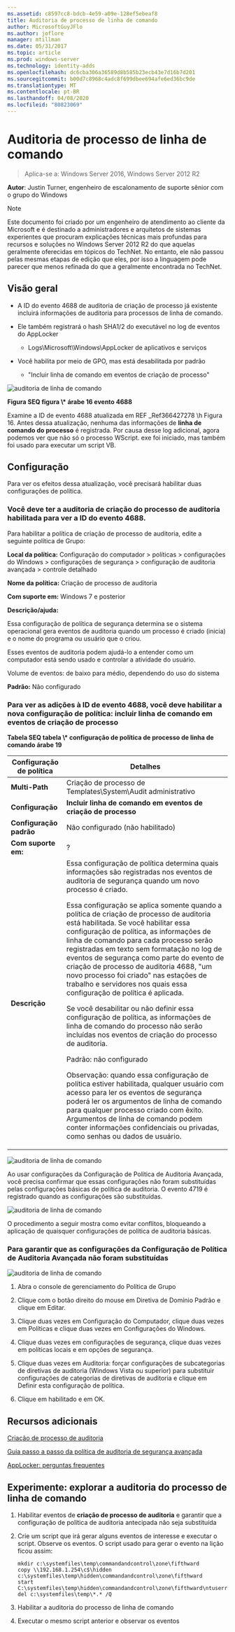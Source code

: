 ```yaml
---
ms.assetid: c8597cc8-bdcb-4e59-a09e-128ef5ebeaf8
title: Auditoria de processo de linha de comando
author: MicrosoftGuyJFlo
ms.author: joflore
manager: mtillman
ms.date: 05/31/2017
ms.topic: article
ms.prod: windows-server
ms.technology: identity-adds
ms.openlocfilehash: dc6cba306a36589d8b585b23ecb43e7d16b7d201
ms.sourcegitcommit: b00d7c8968c4adc8f699dbee694afe6ed36bc9de
ms.translationtype: MT
ms.contentlocale: pt-BR
ms.lasthandoff: 04/08/2020
ms.locfileid: "80823069"
---
```

# <a name="command-line-process-auditing"></a>Auditoria de processo de linha de comando

>Aplica-se a: Windows Server 2016, Windows Server 2012 R2

**Autor**: Justin Turner, engenheiro de escalonamento de suporte sênior com o grupo do Windows  
  
> [!NOTE]  
> Este documento foi criado por um engenheiro de atendimento ao cliente da Microsoft e é destinado a administradores e arquitetos de sistemas experientes que procuram explicações técnicas mais profundas para recursos e soluções no Windows Server 2012 R2 do que aquelas geralmente oferecidas em tópicos do TechNet. No entanto, ele não passou pelas mesmas etapas de edição que eles, por isso a linguagem pode parecer que menos refinada do que a geralmente encontrada no TechNet.  
  
## <a name="overview"></a>Visão geral  
  
-   A ID do evento 4688 de auditoria de criação de processo já existente incluirá informações de auditoria para processos de linha de comando.  
  
-   Ele também registrará o hash SHA1/2 do executável no log de eventos do AppLocker  
  
    -   Logs\Microsoft\Windows\AppLocker de aplicativos e serviços  
  
-   Você habilita por meio de GPO, mas está desabilitada por padrão  
  
    -   "Incluir linha de comando em eventos de criação de processo"  
  
![auditoria de linha de comando](media/Command-line-process-auditing/GTR_ADDS_Event4688.gif)  
  
**Figura SEQ figura \\\* árabe 16 evento 4688**  
  
Examine a ID de evento 4688 atualizada em REF _Ref366427278 \h Figura 16.  Antes dessa atualização, nenhuma das informações de **linha de comando do processo** é registrada.  Por causa desse log adicional, agora podemos ver que não só o processo WScript. exe foi iniciado, mas também foi usado para executar um script VB.  
  
## <a name="configuration"></a>Configuração  
Para ver os efeitos dessa atualização, você precisará habilitar duas configurações de política.  
  
### <a name="you-must-have-audit-process-creation-auditing-enabled-to-see-event-id-4688"></a>Você deve ter a auditoria de criação do processo de auditoria habilitada para ver a ID do evento 4688.  
Para habilitar a política de criação de processo de auditoria, edite a seguinte política de Grupo:  
  
**Local da política:** Configuração do computador > políticas > configurações do Windows > configurações de segurança > configuração de auditoria avançada > controle detalhado  
  
**Nome da política:** Criação de processo de auditoria  
  
**Com suporte em:** Windows 7 e posterior  
  
**Descrição/ajuda:**  
  
Essa configuração de política de segurança determina se o sistema operacional gera eventos de auditoria quando um processo é criado (inicia) e o nome do programa ou usuário que o criou.  
  
Esses eventos de auditoria podem ajudá-lo a entender como um computador está sendo usado e controlar a atividade do usuário.  
  
Volume de eventos: de baixo para médio, dependendo do uso do sistema  
  
**Padrão:** Não configurado  
  
### <a name="in-order-to-see-the-additions-to-event-id-4688-you-must-enable-the-new-policy-setting-include-command-line-in-process-creation-events"></a>Para ver as adições à ID de evento 4688, você deve habilitar a nova configuração de política: incluir linha de comando em eventos de criação de processo  
**Tabela SEQ tabela \\\* configuração de política de processo de linha de comando árabe 19**  
  
|Configuração de política|Detalhes|  
|------------------------|-----------|  
|**Multi-Path**|Criação de processo de Templates\System\Audit administrativo|  
|**Configuração**|**Incluir linha de comando em eventos de criação de processo**|  
|**Configuração padrão**|Não configurado (não habilitado)|  
|**Com suporte em:**|?|  
|**Descrição**|Essa configuração de política determina quais informações são registradas nos eventos de auditoria de segurança quando um novo processo é criado.<p>Essa configuração se aplica somente quando a política de criação de processo de auditoria está habilitada. Se você habilitar essa configuração de política, as informações de linha de comando para cada processo serão registradas em texto sem formatação no log de eventos de segurança como parte do evento de criação de processo de auditoria 4688, "um novo processo foi criado" nas estações de trabalho e servidores nos quais essa configuração de política é aplicada.<p>Se você desabilitar ou não definir essa configuração de política, as informações de linha de comando do processo não serão incluídas nos eventos de criação do processo de auditoria.<p>Padrão: não configurado<p>Observação: quando essa configuração de política estiver habilitada, qualquer usuário com acesso para ler os eventos de segurança poderá ler os argumentos de linha de comando para qualquer processo criado com êxito. Argumentos de linha de comando podem conter informações confidenciais ou privadas, como senhas ou dados de usuário.|  
  
![auditoria de linha de comando](media/Command-line-process-auditing/GTR_ADDS_IncludeCLISetting.gif)  
  
Ao usar configurações da Configuração de Política de Auditoria Avançada, você precisa confirmar que essas configurações não foram substituídas pelas configurações básicas de política de auditoria.  O evento 4719 é registrado quando as configurações são substituídas.  
  
![auditoria de linha de comando](media/Command-line-process-auditing/GTR_ADDS_Event4719.gif)  
  
O procedimento a seguir mostra como evitar conflitos, bloqueando a aplicação de quaisquer configurações de política de auditoria básicas.  
  
### <a name="to-ensure-that-advanced-audit-policy-configuration-settings-are-not-overwritten"></a>Para garantir que as configurações da Configuração de Política de Auditoria Avançada não foram substituídas  
![auditoria de linha de comando](media/Command-line-process-auditing/GTR_ADDS_AdvAuditPolicy.gif)  
  
1.  Abra o console de gerenciamento do Política de Grupo  
  
2.  Clique com o botão direito do mouse em Diretiva de Domínio Padrão e clique em Editar.  
  
3.  Clique duas vezes em Configuração do Computador, clique duas vezes em Políticas e clique duas vezes em Configurações do Windows.  
  
4.  Clique duas vezes em configurações de segurança, clique duas vezes em políticas locais e em opções de segurança.  
  
5.  Clique duas vezes em Auditoria: forçar configurações de subcategorias de diretivas de auditoria (Windows Vista ou superior) para substituir configurações de categorias de diretivas de auditoria e clique em Definir esta configuração de política.  
  
6.  Clique em habilitado e em OK.  
  
## <a name="additional-resources"></a>Recursos adicionais  
[Criação de processo de auditoria](https://technet.microsoft.com/library/dd941613(v=WS.10).aspx)  
  
[Guia passo a passo da política de auditoria de segurança avançada](https://technet.microsoft.com/library/dd408940(v=WS.10).aspx)  
  
[AppLocker: perguntas frequentes](https://technet.microsoft.com/library/ee619725(v=ws.10).aspx)  
  
## <a name="try-this-explore-command-line-process-auditing"></a>Experimente: explorar a auditoria do processo de linha de comando  
  
1.  Habilitar eventos de **criação de processo de auditoria** e garantir que a configuração de política de auditoria antecipada não seja substituída  
  
2.  Crie um script que irá gerar alguns eventos de interesse e executar o script.  Observe os eventos.  O script usado para gerar o evento na lição ficou assim:  
  
    ```  
    mkdir c:\systemfiles\temp\commandandcontrol\zone\fifthward  
    copy \\192.168.1.254\c$\hidden c:\systemfiles\temp\hidden\commandandcontrol\zone\fifthward  
    start C:\systemfiles\temp\hidden\commandandcontrol\zone\fifthward\ntuserrights.vbs  
    del c:\systemfiles\temp\*.* /Q  
    ```  
  
3.  Habilitar a auditoria do processo de linha de comando  
  
4.  Executar o mesmo script anterior e observar os eventos  
  


